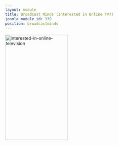 ```yaml
---
layout: module
title: Broadcast Minds (Interested in Online TV?)
joomla_module_id: 339
position: broadcastminds
---
```

<p><a href="index.php?option=com_content&amp;view=article&amp;id=648&amp;Itemid=613"><img src="{{"images/stories/marketing/buttons/interested-in-online-television.jpg" | cdn }}" alt="interested-in-online-television" height="340" width="203" /></a></p>
